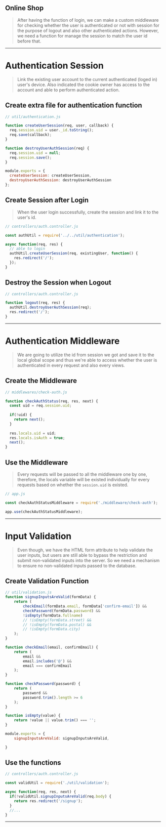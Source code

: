 ## Online Shop
> After having the function of login, we can make a custom middleware for checking whether the user 
is authenticated or not with session for the purpose of logout and also other authenticated actions. 
However, we need a function for manage the session to match the user id before that.

---

# Authentication Session
> Link the existing user account to the current authenticated (loged in) user's device. Also indicated the cookie owner has access to the account and able to perform authenticated action.
## Create extra file for authentication function
```js
// util/authentication.js

function createUserSession(req, user, callback) {
  req.session.uid = user._id.toString();
  req.save(callback);
}

function destroyUserAuthSession(req) {
  req.session.uid = null;
  req.session.save();
}

module.exports = {
  createUserSession: createUserSession,
  destroyUserAuthSession: destroyUserAuthSession
};
```

## Create Session after Login
> When the user login successfully, create the session and link it to the user's id.
```js
// controllers/auth.controller.js

const authUtil = require('../../util/authentication');

async function(req, res) {
  // able to login
  authUtil.createUserSession(req, existingUser, function() {
    res.redirect('/');
  });
}
```

## Destroy the Session when Logout
```js
// controllers/auth.controller.js

function logout(req, res) {
  authUtil.destroyUserAuthSession(req);
  res.redirect('/');
}
```

---

# Authentication Middleware
> We are going to utilize the id from session we got and save it to the local global scope and thus we're able to access whether the user is authenticated in every request and also every views.
## Create the Middleware
```js
// middlewares/check-auth.js

function checkAuthStatus(req, res, next) {
  const uid = req.session.uid;
  
  if(!uid) {
    return next();
  }
  
  res.locals.uid = uid;
  res.locals.isAuth = true;
  next();
}
```
## Use the Middleware
> Every requests will be passed to all the middleware one by one, therefore, the locals variable will be existed individually for every requests based on whether the `session.uid` is existed.
```js
// app.js

const checkAuthStatusMiddleware = require('./middleware/check-auth');

app.use(checkAuthStatusMiddleware);
```

---

# Input Validation
> Even though, we have the HTML form attribute to help validate the user inputs, but users are still able to bypass the restriction and submit non-validated inputs into the server. So we need a mechanism to ensure no non-validated inputs passed to the database.
## Create Validation Function
```js
// util/validation.js
function signupInputsAreValid(formData) {
    return (
        checkEmail(formData.email, formData['confirm-email']) &&
        checkPassword(formData.password) &&
        !isEmpty(formData.fullname)
        // !isEmpty(formData.street) &&
        // !isEmpty(formData.postal) &&
        // !isEmpty(formData.city)
    );
}

function checkEmail(email, confirmEmail) {
    return (
        email && 
        email.includes('@') &&
        email === confirmEmail
    );
}

function checkPassword(password) {
    return (
        password &&
        password.trim().length >= 6 
    );
}

function isEmpty(value) {
    return !value || value.trim() === '';
}

module.exports = {
    signupInputsAreValid: signupInputsAreValid,

}
```
## Use the functions
```js
// controllers/auth.controller.js

const validUtil = require('./util/validation');

async function(req, res, next) {
  if(!validUtil.signupInputsAreValid(req.body) {
    return res.redirect('/signup');
  }
  //...
}
```

---
